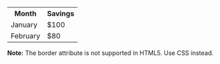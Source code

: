 <!DOCTYPE html>
<html>
<body>

<table border="0">
  <tr>
    <th>Month</th>
    <th>Savings</th>
  </tr>
  <tr>
    <td>January</td>
    <td>$100</td>
  </tr>
  <tr>
    <td>February</td>
    <td>$80</td>
  </tr>
</table>

<p><b>Note:</b> The border attribute is not supported in HTML5. Use CSS instead.</p>

</body>
</html>
